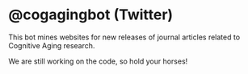 # @cogagingbot (Twitter)

This bot mines websites for new releases of journal articles related to Cognitive Aging research.

We are still working on the code, so hold your horses!
 
